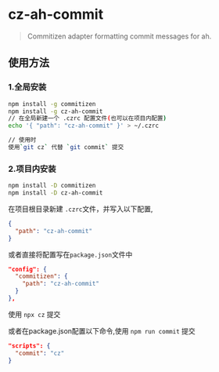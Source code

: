 # cz-ah-commit

> Commitizen adapter formatting commit messages for ah.

## 使用方法

### 1.全局安装
```bash
npm install -g commitizen
npm install -g cz-ah-commit
// 在全局新建一个 .czrc 配置文件(也可以在项目内配置)
echo '{ "path": "cz-ah-commit" }' > ~/.czrc

// 使用时
使用`git cz` 代替 `git commit` 提交
```

### 2.项目内安装
``` bash
npm install -D commitizen
npm install -D cz-ah-commit
```

在项目根目录新建 `.czrc`文件，并写入以下配置,
``` json
{
  "path": "cz-ah-commit"
}
```
或者直接将配置写在`package.json`文件中
``` json
"config": {
  "commitizen": {
    "path": "cz-ah-commit"
  }
},
```
使用 `npx cz` 提交

或者在package.json配置以下命令,使用 `npm run commit` 提交
``` json
"scripts": {
  "commit": "cz"
}
```





